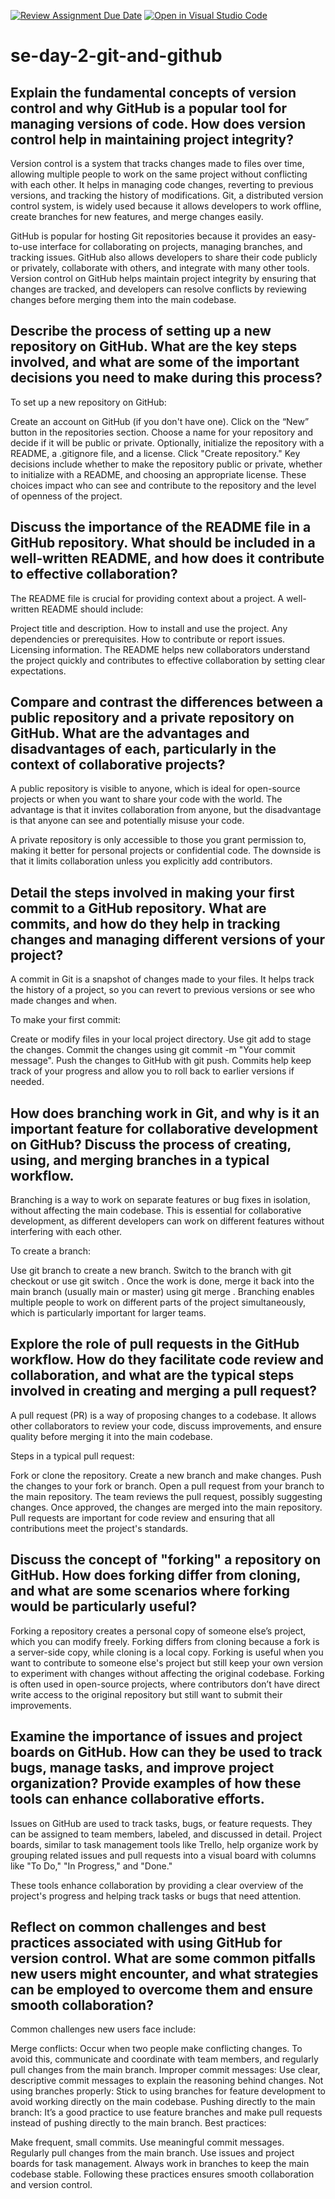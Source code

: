 [![Review Assignment Due Date](https://classroom.github.com/assets/deadline-readme-button-22041afd0340ce965d47ae6ef1cefeee28c7c493a6346c4f15d667ab976d596c.svg)](https://classroom.github.com/a/8wgCKhpZ)
[![Open in Visual Studio Code](https://classroom.github.com/assets/open-in-vscode-2e0aaae1b6195c2367325f4f02e2d04e9abb55f0b24a779b69b11b9e10269abc.svg)](https://classroom.github.com/online_ide?assignment_repo_id=18440110&assignment_repo_type=AssignmentRepo)
# se-day-2-git-and-github
## Explain the fundamental concepts of version control and why GitHub is a popular tool for managing versions of code. How does version control help in maintaining project integrity?
Version control is a system that tracks changes made to files over time, allowing multiple people to work on the same project without conflicting with each other. It helps in managing code changes, reverting to previous versions, and tracking the history of modifications. Git, a distributed version control system, is widely used because it allows developers to work offline, create branches for new features, and merge changes easily.

GitHub is popular for hosting Git repositories because it provides an easy-to-use interface for collaborating on projects, managing branches, and tracking issues. GitHub also allows developers to share their code publicly or privately, collaborate with others, and integrate with many other tools. Version control on GitHub helps maintain project integrity by ensuring that changes are tracked, and developers can resolve conflicts by reviewing changes before merging them into the main codebase.
## Describe the process of setting up a new repository on GitHub. What are the key steps involved, and what are some of the important decisions you need to make during this process?
To set up a new repository on GitHub:

Create an account on GitHub (if you don't have one).
Click on the “New” button in the repositories section.
Choose a name for your repository and decide if it will be public or private.
Optionally, initialize the repository with a README, a .gitignore file, and a license.
Click "Create repository."
Key decisions include whether to make the repository public or private, whether to initialize with a README, and choosing an appropriate license. These choices impact who can see and contribute to the repository and the level of openness of the project.
## Discuss the importance of the README file in a GitHub repository. What should be included in a well-written README, and how does it contribute to effective collaboration?
The README file is crucial for providing context about a project. A well-written README should include:

Project title and description.
How to install and use the project.
Any dependencies or prerequisites.
How to contribute or report issues.
Licensing information.
The README helps new collaborators understand the project quickly and contributes to effective collaboration by setting clear expectations.
## Compare and contrast the differences between a public repository and a private repository on GitHub. What are the advantages and disadvantages of each, particularly in the context of collaborative projects?
A public repository is visible to anyone, which is ideal for open-source projects or when you want to share your code with the world. The advantage is that it invites collaboration from anyone, but the disadvantage is that anyone can see and potentially misuse your code.

A private repository is only accessible to those you grant permission to, making it better for personal projects or confidential code. The downside is that it limits collaboration unless you explicitly add contributors.
## Detail the steps involved in making your first commit to a GitHub repository. What are commits, and how do they help in tracking changes and managing different versions of your project?
A commit in Git is a snapshot of changes made to your files. It helps track the history of a project, so you can revert to previous versions or see who made changes and when.

To make your first commit:

Create or modify files in your local project directory.
Use git add <file> to stage the changes.
Commit the changes using git commit -m "Your commit message".
Push the changes to GitHub with git push.
Commits help keep track of your progress and allow you to roll back to earlier versions if needed.
## How does branching work in Git, and why is it an important feature for collaborative development on GitHub? Discuss the process of creating, using, and merging branches in a typical workflow.
Branching is a way to work on separate features or bug fixes in isolation, without affecting the main codebase. This is essential for collaborative development, as different developers can work on different features without interfering with each other.

To create a branch:

Use git branch <branch-name> to create a new branch.
Switch to the branch with git checkout <branch-name> or use git switch <branch-name>.
Once the work is done, merge it back into the main branch (usually main or master) using git merge <branch-name>.
Branching enables multiple people to work on different parts of the project simultaneously, which is particularly important for larger teams.
## Explore the role of pull requests in the GitHub workflow. How do they facilitate code review and collaboration, and what are the typical steps involved in creating and merging a pull request?
A pull request (PR) is a way of proposing changes to a codebase. It allows other collaborators to review your code, discuss improvements, and ensure quality before merging it into the main codebase.

Steps in a typical pull request:

Fork or clone the repository.
Create a new branch and make changes.
Push the changes to your fork or branch.
Open a pull request from your branch to the main repository.
The team reviews the pull request, possibly suggesting changes.
Once approved, the changes are merged into the main repository.
Pull requests are important for code review and ensuring that all contributions meet the project's standards.
## Discuss the concept of "forking" a repository on GitHub. How does forking differ from cloning, and what are some scenarios where forking would be particularly useful?
Forking a repository creates a personal copy of someone else’s project, which you can modify freely. Forking differs from cloning because a fork is a server-side copy, while cloning is a local copy. Forking is useful when you want to contribute to someone else's project but still keep your own version to experiment with changes without affecting the original codebase.
Forking is often used in open-source projects, where contributors don’t have direct write access to the original repository but still want to submit their improvements.
## Examine the importance of issues and project boards on GitHub. How can they be used to track bugs, manage tasks, and improve project organization? Provide examples of how these tools can enhance collaborative efforts.
Issues on GitHub are used to track tasks, bugs, or feature requests. They can be assigned to team members, labeled, and discussed in detail. Project boards, similar to task management tools like Trello, help organize work by grouping related issues and pull requests into a visual board with columns like "To Do," "In Progress," and "Done."

These tools enhance collaboration by providing a clear overview of the project's progress and helping track tasks or bugs that need attention.
## Reflect on common challenges and best practices associated with using GitHub for version control. What are some common pitfalls new users might encounter, and what strategies can be employed to overcome them and ensure smooth collaboration?
Common challenges new users face include:

Merge conflicts: Occur when two people make conflicting changes. To avoid this, communicate and coordinate with team members, and regularly pull changes from the main branch.
Improper commit messages: Use clear, descriptive commit messages to explain the reasoning behind changes.
Not using branches properly: Stick to using branches for feature development to avoid working directly on the main codebase.
Pushing directly to the main branch: It’s a good practice to use feature branches and make pull requests instead of pushing directly to the main branch.
Best practices:

Make frequent, small commits.
Use meaningful commit messages.
Regularly pull changes from the main branch.
Use issues and project boards for task management.
Always work in branches to keep the main codebase stable.
Following these practices ensures smooth collaboration and version control.
